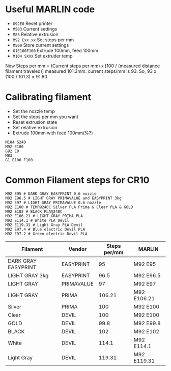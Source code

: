 # Useful MARLIN code
* `G92E0` Reset printer
* `M503` Current settings
* `M83` Relative extrusion
* `M92 Exx.xx` Set steps per mm
* `M500` Store current settings
* `G1E100F100` Extrude 100mm, feed 100mm
* `M104 SXXX` Set extruder temp

New Steps per mm = (Current steps per mm) x [100 / (measured distance filament traveled)]
measured 101.3mm.
current steps/mm is 93.
So, 93 x (100 / 101.3) = 91.80

# Calibrating filament
 * Set the nozzle temp
 * Set the steps per mm you want
 * Reset extrusion state
 * Set relative extrusion
 * Extrude 100mm with feed 100mm(%?)
```
M104 S240
M92 E100
G92 E0
M83
G1 E100 F100
```

# Common Filament steps for CR10
```
M92 E95 # DARK GRAY EASYPRINT 0.6 nozzle
M92 E96.5 # LIGHT GRAY PRIMAVALUE and EASYPRINT 3kg
M92 E97 # LIGHT GRAY PRIMAVALUE 0.6 nozzle
M92 E100 # TEMP@240C Silver PLA Prima & Clear PLA & GOLD
M92 E102 # BLACK PLA@240C
M92 E106.21 # LIGHT GRAY PRIMA PLA
M92 E114.1 # White PLA Devil
M92 E119.31 # Light Gray PLA Devil
M92 E97.4 # Blue electric Devil PLA
M92 E97.2 # Green electric Devil PLA
```

| Filament          |Vendor    |Steps per/mm |MARLIN      |
|-------------------|----------|-------------|------------|
|DARK GRAY EASYPRINT|EASYPRINT |95           |M92 E95     |
|LIGHT GRAY 3kg     |EASYPRINT |96.5         |M92 E96.5|
|LIGHT GRAY         |PRIMAVALUE|97           |M92 E97|
|LIGHT GRAY         |PRIMA     |106.21       |M92 E106.21 |
|Silver             |PRIMA     |100          |M92 E100 |
|Clear              |DEVIL     |100          |M92 E100 |
|GOLD               |DEVIL     |99.8         |M92 E99.8 |
|BLACK              |DEVIL     |102          |M92 E102 |
|White              |DEVIL     |114.1        |M92 E114.1 |
|Light Gray         |DEVIL     |119.31       |M92 E119.31 |
